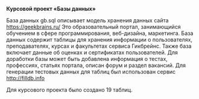 **Курсовой проект «Базы данных»**

База данных gb.sql описывает модель хранения данных сайта https://geekbrains.ru/ Это образовательный портал, занимающийся обучением в сфере программирования, веб-дизайна, маркетинга. 
База данных содержит таблицы для хранения информации о пользователях, преподавателях, курсах и факультетах сервиса Гикбрейнс. Также база включает данные об оценках и сертификатах пользователей. Для доработки базы может быть добавлена информация о тестах, профессиях, статьях портала, описан форум и раздел вакансий.
Для генерации тестовых данных для таблиц был использован сервис http://filldb.info

Для курсового проекта было создано 19 таблиц.
